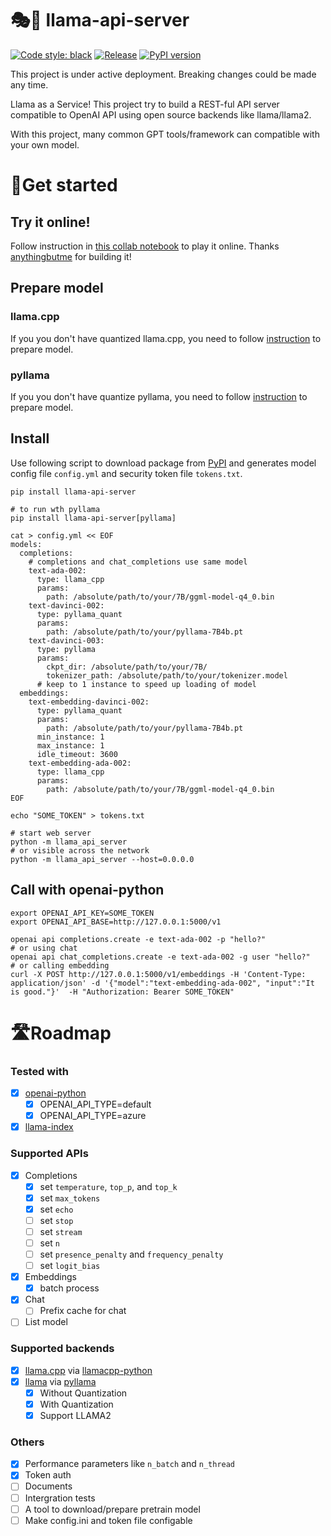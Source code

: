 🎭🦙 llama-api-server
=======

[![Code style: black](https://img.shields.io/badge/code%20style-black-000000.svg)](https://github.com/psf/black)
[![Release](https://github.com/iaalm/llama-api-server/actions/workflows/release.yml/badge.svg)](https://github.com/iaalm/llama-api-server/actions/workflows/release.yml)
[![PyPI version](https://badge.fury.io/py/llama-api-server.svg)](https://badge.fury.io/py/llama-api-server)

This project is under active deployment. Breaking changes could be made any time.

Llama as a Service! This project try to build a REST-ful API server compatible to OpenAI API using open source backends like llama/llama2.

With this project, many common GPT tools/framework can compatible with your own model.

# 🚀Get started

## Try it online!

Follow instruction in [this collab notebook](https://colab.research.google.com/drive/1uF77533sIQLA_EIG83jjfayvqJiyalqp) to play it online.
Thanks [anythingbutme](https://github.com/anythingbutme) for building it!

## Prepare model

### llama.cpp
If you you don't have quantized llama.cpp, you need to follow [instruction](https://github.com/ggerganov/llama.cpp#usage) to prepare model.

### pyllama
If you you don't have quantize pyllama, you need to follow [instruction](https://github.com/juncongmoo/pyllama#-quantize-llama-to-run-in-a-4gb-gpu) to prepare model.


## Install
Use following script to download package from [PyPI](https://pypi.org/project/llama-api-server) and generates model config file `config.yml` and security token file `tokens.txt`.
```
pip install llama-api-server

# to run wth pyllama
pip install llama-api-server[pyllama]

cat > config.yml << EOF
models:
  completions:
    # completions and chat_completions use same model
    text-ada-002:
      type: llama_cpp
      params:
        path: /absolute/path/to/your/7B/ggml-model-q4_0.bin
    text-davinci-002:
      type: pyllama_quant
      params:
        path: /absolute/path/to/your/pyllama-7B4b.pt
    text-davinci-003:
      type: pyllama
      params:
        ckpt_dir: /absolute/path/to/your/7B/
        tokenizer_path: /absolute/path/to/your/tokenizer.model
      # keep to 1 instance to speed up loading of model
  embeddings:
    text-embedding-davinci-002:
      type: pyllama_quant
      params:
        path: /absolute/path/to/your/pyllama-7B4b.pt
      min_instance: 1
      max_instance: 1
      idle_timeout: 3600
    text-embedding-ada-002:
      type: llama_cpp
      params:
        path: /absolute/path/to/your/7B/ggml-model-q4_0.bin
EOF

echo "SOME_TOKEN" > tokens.txt

# start web server
python -m llama_api_server
# or visible across the network
python -m llama_api_server --host=0.0.0.0

```

## Call with openai-python
```
export OPENAI_API_KEY=SOME_TOKEN
export OPENAI_API_BASE=http://127.0.0.1:5000/v1

openai api completions.create -e text-ada-002 -p "hello?"
# or using chat
openai api chat_completions.create -e text-ada-002 -g user "hello?"
# or calling embedding
curl -X POST http://127.0.0.1:5000/v1/embeddings -H 'Content-Type: application/json' -d '{"model":"text-embedding-ada-002", "input":"It is good."}'  -H "Authorization: Bearer SOME_TOKEN"
```

# 🛣️Roadmap

### Tested with
- [X] [openai-python](https://github.com/openai/openai-python)
    - [X] OPENAI\_API\_TYPE=default
    - [X] OPENAI\_API\_TYPE=azure
- [X] [llama-index](https://github.com/jerryjliu/llama_index)

### Supported APIs
- [X] Completions
    - [X] set `temperature`, `top_p`, and `top_k`
    - [X] set `max_tokens`
    - [X] set `echo`
    - [ ] set `stop`
    - [ ] set `stream`
    - [ ] set `n`
    - [ ] set `presence_penalty` and `frequency_penalty`
    - [ ] set `logit_bias`
- [X] Embeddings
    - [X] batch process
- [X] Chat
    - [ ] Prefix cache for chat
- [ ] List model

### Supported backends
- [X] [llama.cpp](https://github.com/ggerganov/llama.cpp) via [llamacpp-python](https://github.com/thomasantony/llamacpp-python)
- [X] [llama](https://github.com/facebookresearch/llama) via [pyllama](https://github.com/juncongmoo/pyllama)
    - [X] Without Quantization
    - [X] With Quantization
    - [X] Support LLAMA2

### Others
- [X] Performance parameters like `n_batch` and `n_thread`
- [X] Token auth
- [ ] Documents
- [ ] Intergration tests
- [ ] A tool to download/prepare pretrain model
- [ ] Make config.ini and token file configable

